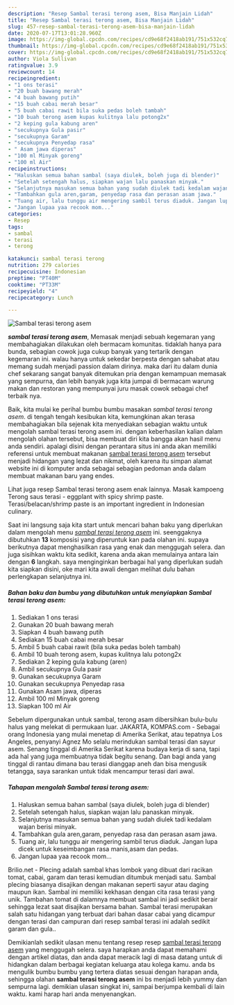```yaml
---
description: "Resep Sambal terasi terong asem, Bisa Manjain Lidah"
title: "Resep Sambal terasi terong asem, Bisa Manjain Lidah"
slug: 457-resep-sambal-terasi-terong-asem-bisa-manjain-lidah
date: 2020-07-17T13:01:28.960Z
image: https://img-global.cpcdn.com/recipes/cd9e68f2418ab191/751x532cq70/sambal-terasi-terong-asem-foto-resep-utama.jpg
thumbnail: https://img-global.cpcdn.com/recipes/cd9e68f2418ab191/751x532cq70/sambal-terasi-terong-asem-foto-resep-utama.jpg
cover: https://img-global.cpcdn.com/recipes/cd9e68f2418ab191/751x532cq70/sambal-terasi-terong-asem-foto-resep-utama.jpg
author: Viola Sullivan
ratingvalue: 3.9
reviewcount: 14
recipeingredient:
- "1 ons terasi"
- "20 buah bawang merah"
- "4 buah bawang putih"
- "15 buah cabai merah besar"
- "5 buah cabai rawit bila suka pedas boleh tambah"
- "10 buah terong asem kupas kulitnya lalu potong2x"
- "2 keping gula kabung aren"
- "secukupnya Gula pasir"
- "secukupnya Garam"
- "secukupnya Penyedap rasa"
- " Asam jawa diperas"
- "100 ml Minyak goreng"
- "100 ml Air"
recipeinstructions:
- "Haluskan semua bahan sambal (saya diulek, boleh juga di blender)"
- "Setelah setengah halus, siapkan wajan lalu panaskan minyak."
- "Selanjutnya masukan semua bahan yang sudah diulek tadi kedalam wajan berisi minyak."
- "Tambahkan gula aren,garam, penyedap rasa dan perasan asam jawa."
- "Tuang air, lalu tunggu air mengering sambil terus diaduk. Jangan lupa dicek untuk keseimbangan rasa manis,asam dan pedas."
- "Jangan lupaa yaa recook mom..."
categories:
- Resep
tags:
- sambal
- terasi
- terong

katakunci: sambal terasi terong 
nutrition: 279 calories
recipecuisine: Indonesian
preptime: "PT40M"
cooktime: "PT33M"
recipeyield: "4"
recipecategory: Lunch

---
```



![Sambal terasi terong asem](https://img-global.cpcdn.com/recipes/cd9e68f2418ab191/751x532cq70/sambal-terasi-terong-asem-foto-resep-utama.jpg)

<b><i>sambal terasi terong asem</i></b>, Memasak menjadi sebuah kegemaran yang membahagiakan dilakukan oleh bermacam komunitas. tidaklah hanya para bunda, sebagian cowok juga cukup banyak yang tertarik dengan kegemaran ini. walau hanya untuk sekedar berpesta dengan sahabat atau memang sudah menjadi passion dalam dirinya. maka dari itu dalam dunia chef sekarang sangat banyak ditemukan pria dengan kemampuan memasak yang sempurna, dan lebih banyak juga kita jumpai di bermacam warung makan dan restoran yang mempunyai juru masak cowok sebagai chef terbaik nya.

Baik, kita mulai ke perihal bumbu bumbu masakan <i>sambal terasi terong asem</i>. di tengah tengah kesibukan kita, kemungkinan akan terasa membahagiakan bila sejenak kita menyediakan sebagian waktu untuk mengolah sambal terasi terong asem ini. dengan keberhasilan kalian dalam mengolah olahan tersebut, bisa membuat diri kita bangga akan hasil menu anda sendiri. apalagi disini dengan perantara situs ini anda akan memiliki referensi untuk membuat makanan <u>sambal terasi terong asem</u> tersebut menjadi hidangan yang lezat dan nikmat, oleh karena itu simpan alamat website ini di komputer anda sebagai sebagian pedoman anda dalam membuat makanan baru yang endes.

Lihat juga resep Sambal terasi terong asem enak lainnya. Masak kampoeng Terong saus terasi - eggplant with spicy shrimp paste. Terasi/belacan/shrimp paste is an important ingredient in Indonesian culinary.


Saat ini langsung saja kita start untuk mencari bahan baku yang diperlukan dalam mengolah menu <u><i>sambal terasi terong asem</i></u> ini. seenggaknya dibutuhkan <b>13</b> komposisi yang diperuntuk kan pada olahan ini. supaya berikutnya dapat menghasilkan rasa yang enak dan menggugah selera. dan juga sisihkan waktu kita sedikit, karena anda akan memulainya antara lain dengan <b>6</b> langkah. saya menginginkan berbagai hal yang diperlukan sudah kita siapkan disini, oke mari kita awali dengan melihat dulu bahan perlengkapan selanjutnya ini.

<!--inarticleads1-->

##### Bahan baku dan bumbu yang dibutuhkan untuk menyiapkan Sambal terasi terong asem:

1. Sediakan 1 ons terasi
1. Gunakan 20 buah bawang merah
1. Siapkan 4 buah bawang putih
1. Sediakan 15 buah cabai merah besar
1. Ambil 5 buah cabai rawit (bila suka pedas boleh tambah)
1. Ambil 10 buah terong asem, kupas kulitnya lalu potong2x
1. Sediakan 2 keping gula kabung (aren)
1. Ambil secukupnya Gula pasir
1. Gunakan secukupnya Garam
1. Gunakan secukupnya Penyedap rasa
1. Gunakan  Asam jawa, diperas
1. Ambil 100 ml Minyak goreng
1. Siapkan 100 ml Air


Sebelum dipergunakan untuk sambal, terong asam dibersihkan bulu-bulu halus yang melekat di permukaan luar. JAKARTA, KOMPAS.com - Sebagai orang Indonesia yang mulai menetap di Amerika Serikat, atau tepatnya Los Angeles, penyanyi Agnez Mo selalu merindukan sambal terasi dan sayur asem. Senang tinggal di Amerika Serikat karena budaya kerja di sana, tapi ada hal yang juga membuatnya tidak begitu senang. Dan bagi anda yang tinggal di rantau dimana bau terasi dianggap aneh dan bisa mengusik tetangga, saya sarankan untuk tidak mencampur terasi dari awal. 

<!--inarticleads2-->

##### Tahapan mengolah Sambal terasi terong asem:

1. Haluskan semua bahan sambal (saya diulek, boleh juga di blender)
1. Setelah setengah halus, siapkan wajan lalu panaskan minyak.
1. Selanjutnya masukan semua bahan yang sudah diulek tadi kedalam wajan berisi minyak.
1. Tambahkan gula aren,garam, penyedap rasa dan perasan asam jawa.
1. Tuang air, lalu tunggu air mengering sambil terus diaduk. Jangan lupa dicek untuk keseimbangan rasa manis,asam dan pedas.
1. Jangan lupaa yaa recook mom...


Brilio.net - Plecing adalah sambal khas lombok yang dibuat dari racikan tomat, cabai, garam dan terasi kemudian ditumbuk menjadi satu. Sambal plecing biasanya disajikan dengan makanan seperti sayur atau daging maupun ikan. Sambal ini memiliki kekhasan dengan cita rasa terasi yang unik. Tambahan tomat di dalamnya membuat sambal ini jadi sedikit berair sehingga lezat saat disajikan bersama bahan. Sambal terasi merupakan salah satu hidangan yang terbuat dari bahan dasar cabai yang dicampur dengan terasi dan campuran dari resep sambal terasi ini adalah sedikit garam dan gula.. 

Demikianlah sedikit ulasan menu tentang resep resep <u>sambal terasi terong asem</u> yang menggugah selera. saya harapkan anda dapat memahami dengan artikel diatas, dan anda dapat meracik lagi di masa datang untuk di hidangkan dalam berbagai kegiatan keluarga atau kolega kamu. anda bs mengulik bumbu bumbu yang tertera diatas sesuai dengan harapan anda, sehingga olahan <b>sambal terasi terong asem</b> ini bs menjadi lebih yummy dan sempurna lagi. demikian ulasan singkat ini, sampai berjumpa kembali di lain waktu. kami harap hari anda menyenangkan.
